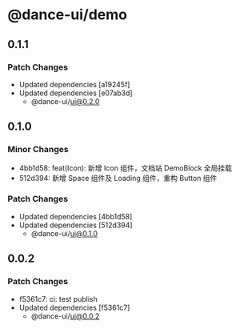 # @dance-ui/demo

## 0.1.1

### Patch Changes

- Updated dependencies [a19245f]
- Updated dependencies [e07ab3d]
  - @dance-ui/ui@0.2.0

## 0.1.0

### Minor Changes

- 4bb1d58: feat(Icon): 新增 Icon 组件，文档站 DemoBlock 全局挂载
- 512d394: 新增 Space 组件及 Loading 组件，重构 Button 组件

### Patch Changes

- Updated dependencies [4bb1d58]
- Updated dependencies [512d394]
  - @dance-ui/ui@0.1.0

## 0.0.2

### Patch Changes

- f5361c7: ci: test publish
- Updated dependencies [f5361c7]
  - @dance-ui/ui@0.0.2
